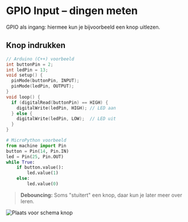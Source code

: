 # GPIO Input – dingen meten

GPIO als ingang: hiermee kun je bijvoorbeeld een knop uitlezen.

## Knop indrukken

```cpp
// Arduino (C++) voorbeeld
int buttonPin = 2;
int ledPin = 13;
void setup() {
  pinMode(buttonPin, INPUT);
  pinMode(ledPin, OUTPUT);
}
void loop() {
  if (digitalRead(buttonPin) == HIGH) {
    digitalWrite(ledPin, HIGH); // LED aan
  } else {
    digitalWrite(ledPin, LOW);  // LED uit
  }
}
```

```python
# MicroPython voorbeeld
from machine import Pin
button = Pin(14, Pin.IN)
led = Pin(25, Pin.OUT)
while True:
    if button.value():
        led.value(1)
    else:
        led.value(0)
```

> **Debouncing:** Soms "stuitert" een knop, daar kun je later meer over leren.

![Plaats voor schema knop](PLACEHOLDER_KNOP_SCHEMA)
